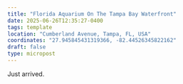 ```yaml
---
title: "Florida Aquarium On The Tampa Bay Waterfront"
date: 2025-06-26T12:35:27-0400
tags: template
location: "Cumberland Avenue, Tampa, FL, USA"
coordinates: "27.945845431319366, -82.44526345822162"
draft: false
type: micropost
---
```

Just arrived.
